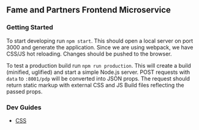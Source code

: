 ## Fame and Partners Frontend Microservice

### Getting Started
To start developing run `npm start`. This should open a local server on port 3000 and generate the application. Since we are using webpack, we have CSS/JS hot reloading. Changes should be pushed to the browser.

To test a production build run `npm run production`. This will create a build (minified, uglified) and start a simple Node.js server. POST requests with `data` to `:8001/pdp` will be converted into JSON props. The request should return static markup with external CSS and JS Build files reflecting the passed props.

### Dev Guides

- [CSS](/dev_guides/css_styleguide.md)
